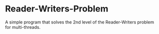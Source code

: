 # Reader-Writers-Problem

A simple program that solves the 2nd level of the Reader-Writers problem for multi-threads.
